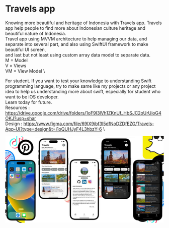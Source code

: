# Travels app
Knowing more beautiful and heritage of Indonesia with Travels app. Travels app help people to find more about Indonesian culture heritage and beautiful nature of Indonesia. \
Travel app using MVVM architecture to help managing our data, and separate into several part, and also using SwiftUI framework to make beautiful UI screen,\
and last but not least using custom array data model to separate data. \
M = Model \
V = Views \
VM = View Model \

For student. If you want to test your knowledge to understanding Swift programming language, try to make same like my projects or any project idea to help us understanding more about swift, especially for student who want to be iOS developer. \
Learn today for future. \
Resources : https://drive.google.com/drive/folders/1oF9I3lVh1ZKnUf_HbSJC2oUrUioG4OKJ?usp=shar \
Design : https://www.figma.com/file/69IX9ibf3l5dfNoDZDfEZG/Travels-App-UI?type=design&t=i1oQUHJyF4L3hbzY-6 \

![alt text](https://github.com/PFebrianoooo/Travels-App/blob/Main/Travels/Assets.xcassets/ImagesFolder/ImageLogo/coversImage.imageset/Travels.jpg?raw=true)
